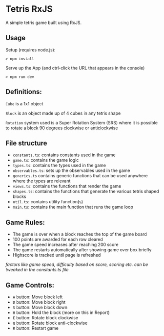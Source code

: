 # Tetris RxJS

A simple tetris game built using RxJS.

## Usage

Setup (requires node.js):

```
> npm install
```

Serve up the App (and ctrl-click the URL that appears in the console)

```
> npm run dev
```

## Definitions:

`Cube` is a 1x1 object <br>

`Block` is an object made up of 4 cubes in any tetris shape <br>

`Rotation` system used is a Super Rotation System (SRS) where it is possible to rotate a block 90 degrees clockwise or anticlockwise <br>

## File structure

- `constants.ts`: contains constants used in the game
- `game.ts`: contains the game logic
- `types.ts`: contains the types used in the game
- `observables.ts`: sets up the observables used in the game
- `generics.ts` contains generic functions that can be used anywhere where the types are relevant
- `views.ts`: contains the functions that render the game
- `shapes.ts`: contains the functions that generate the various tetris shaped blocks
- `util.ts`: contains utility function(s)
- `main.ts`: contains the main function that runs the game loop

## Game Rules:

- The game is over when a block reaches the top of the game board
- 100 points are awarded for each row cleared
- The game speed increases after reaching 200 score
- The game restarts automatically after showing game over box briefly
- Highscore is tracked until page is refreshed

_factors like game speed, difficulty based on score, scoring etc. can be tweaked in the constants.ts file_

## Game Controls:

- `A` button: Move block left
- `D` button: Move block right
- `S` button: Move block down
- `H` button: Hold the block (more on this in Report)
- `E` button: Rotate block clockwise
- `Q` button: Rotate block anti-clockwise
- `R` button: Restart game
